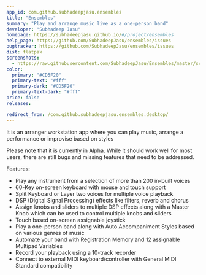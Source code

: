 ```yaml
---
app_id: com.github.subhadeepjasu.ensembles
title: "Ensembles"
summary: "Play and arrange music live as a one-person band"
developer: "Subhadeep Jasu"
homepage: https://subhadeepjasu.github.io/#/project/ensembles
help_page: https://github.com/SubhadeepJasu/ensembles/issues
bugtracker: https://github.com/SubhadeepJasu/ensembles/issues
dist: flatpak
screenshots:
  - https://raw.githubusercontent.com/SubhadeepJasu/Ensembles/master/screenshots/Screenshot.png
color:
  primary: "#CD5F20"
  primary-text: "#fff"
  primary-dark: "#CD5F20"
  primary-text-dark: "#fff"
price: false
releases:

redirect_from: /com.github.subhadeepjasu.ensembles.desktop/
---
```


<p>It is an arranger workstation app where you can play music, arrange a performance or improvise based on styles</p>
<p>Please note that it is currently in Alpha. While it should work well for most users, there are still bugs and missing features that need to be addressed.</p>
<p>Features:</p>
<ul>
<li>Play any instrument from a selection of more than 200 in-built voices</li>
<li>60-Key on-screen keyboard with mouse and touch support</li>
<li>Split Keyboard or Layer two voices for multiple voice playback</li>
<li>DSP (Digital Signal Processing) effects like filters, reverb and chorus</li>
<li>Assign knobs and sliders to multiple DSP effects along with a Master Knob which can be used to control multiple knobs and sliders</li>
<li>Touch based on-screen assignable joystick</li>
<li>Play a one-person band along with Auto Accompaniment Styles based on various genres of music</li>
<li>Automate your band with Registration Memory and 12 assignable Multipad Variables</li>
<li>Record your playback using a 10-track recorder</li>
<li>Connect to external MIDI keyboard/controller with General MIDI Standard compatibility</li>
</ul>